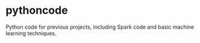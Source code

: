# pythoncode
Python code for previous projects, including Spark code and basic machine learning techniques.
